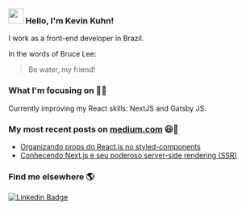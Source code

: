 ### <img src="https://media.giphy.com/media/hvRJCLFzcasrR4ia7z/giphy.gif" width="30px"> Hello, I'm Kevin Kuhn!

I work as a front-end developer in Brazil.

In the words of Bruce Lee:
> Be water, my friend!

### What I'm focusing on 👨‍💻

Currently improving my React skills: NextJS and Gatsby JS.<br />

### My most recent posts on [medium.com](https://medium.com/@kmulinarik) 😃🧾
<!-- BLOG-POST-LIST:START -->
- [Organizando props do React.js no styled-components](https://medium.com/reactbrasil/organizando-props-do-react-js-no-styled-components-97da423da8ae)
- [Conhecendo Next.js e seu poderoso server-side rendering (SSR)](https://medium.com/reactbrasil/conhecendo-next-js-e-seu-poderoso-server-side-rendering-ssr-d2af20bc6b04)
<!-- BLOG-POST-LIST:END -->

### Find me elsewhere 🌎

[![Linkedin Badge](https://img.shields.io/badge/-LinkedIn-blue?style=flat-square&logo=Linkedin&logoColor=white&link=https://www.linkedin.com/in/harshkumarkhatri/)](https://www.linkedin.com/in/kevin-kuhn-29b026175/)
